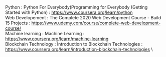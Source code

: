 Python : Python For Everybody(Programming for Everybody (Getting Started with Python) : https://www.coursera.org/learn/python \
Web Developement : The Complete 2020 Web Development Course - Build 15 Projects  : https://www.udemy.com/course/complete-web-development-course/ \
Machine learning : Machine Learning : https://www.coursera.org/learn/machine-learning \
Blockchain Technology : Introduction to Blockchain Technologies : https://www.coursera.org/learn/introduction-blockchain-technologies \
